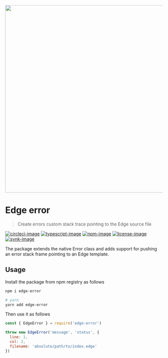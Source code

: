 <div align="center"><img src="https://res.cloudinary.com/adonis-js/image/upload/v1620150474/edge-banner_tzmnox.jpg" width="600px"></div>

# Edge error
> Create errors custom stack trace pointing to the Edge source file

[![circleci-image]][circleci-url] [![typescript-image]][typescript-url] [![npm-image]][npm-url] [![license-image]][license-url] [![synk-image]][synk-url]

The package extends the native Error class and adds support for pushing an error stack frame pointing to an Edge template.

## Usage
Install the package from npm registry as follows

```bash
npm i edge-error

# yarn
yarn add edge-error
```

Then use it as follows

```js
const { EdgeError } = require('edge-error')

throw new EdgeError('message', 'status', {
  line: 1,
  col: 2,
  filename: 'absolute/path/to/index.edge'
})
```

[circleci-image]: https://img.shields.io/circleci/project/github/edge-js/error/master.svg?style=for-the-badge&logo=circleci
[circleci-url]: https://circleci.com/gh/edge-js/error 'circleci'

[typescript-image]: https://img.shields.io/badge/Typescript-294E80.svg?style=for-the-badge&logo=typescript
[typescript-url]: "typescript"

[npm-image]: https://img.shields.io/npm/v/edge-error.svg?style=for-the-badge&logo=npm
[npm-url]: https://npmjs.org/package/edge-error 'npm'

[license-image]: https://img.shields.io/npm/l/edge-error?color=blueviolet&style=for-the-badge
[license-url]: LICENSE.md 'license'

[synk-image]: https://img.shields.io/snyk/vulnerabilities/github/edge-js/error?label=Synk%20Vulnerabilities&style=for-the-badge
[synk-url]: https://snyk.io/test/github/edge-js/error?targetFile=package.json "synk"
